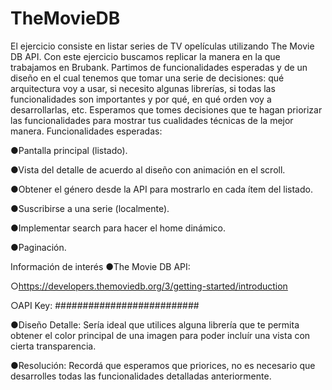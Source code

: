 # TheMovieDB

El ejercicio consiste en listar series de TV opelículas utilizando The Movie DB API.
Con este ejercicio buscamos replicar la manera en la que trabajamos en Brubank. Partimos de
funcionalidades esperadas y de un diseño en el cual tenemos que tomar una serie de decisiones: qué
arquitectura voy a usar, si necesito algunas librerías, si todas las funcionalidades son importantes y
por qué, en qué orden voy a desarrollarlas, etc. Esperamos que tomes decisiones que te hagan
priorizar las funcionalidades para mostrar tus cualidades técnicas de la mejor manera.
Funcionalidades esperadas:

●Pantalla principal (listado).

●Vista del detalle de acuerdo al diseño con animación en el scroll.

●Obtener el género desde la API para mostrarlo en cada ítem del listado.

●Suscribirse a una serie (localmente).

●Implementar search para hacer el home dinámico.

●Paginación.



Información de interés
●The Movie DB API:

○https://developers.themoviedb.org/3/getting-started/introduction

○API Key: ##########################

●Diseño Detalle: Sería ideal que utilices alguna librería que te permita obtener el color
principal de una imagen para poder incluír una vista con cierta transparencia.

●Resolución: Recordá que esperamos que priorices, no es necesario que desarrolles todas las
funcionalidades detalladas anteriormente.
